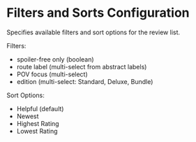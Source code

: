 # Filters and Sorts Configuration

Specifies available filters and sort options for the review list.

Filters:
- spoiler-free only (boolean)
- route label (multi-select from abstract labels)
- POV focus (multi-select)
- edition (multi-select: Standard, Deluxe, Bundle)

Sort Options:
- Helpful (default)
- Newest
- Highest Rating
- Lowest Rating

